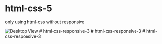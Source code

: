 # html-css-5
only using html-css without responsive


![Desktop View](https://github.com/Rahultanmoy/html-css-5/blob/main/assets/desktop.png)
#   h t m l - c s s - r e s p o n s i v e - 3  
 #   h t m l - c s s - r e s p o n s i v e - 3  
 #   h t m l - c s s - r e s p o n s i v e - 3  
 